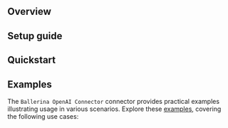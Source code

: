 ## Overview

[//]: # (TODO: Add overview mentioning the purpose of the module, supported REST API versions, and other high-level details.)

## Setup guide

[//]: # (TODO: Add detailed steps to obtain credentials and configure the module.)

## Quickstart

[//]: # (TODO: Add a quickstart guide to demonstrate a basic functionality of the module, including sample code snippets.)

## Examples

The `Ballerina OpenAI Connector` connector provides practical examples illustrating usage in various scenarios. Explore these [examples](https://github.com/module-ballerinax-openai/tree/main/examples/), covering the following use cases:

[//]: # (TODO: Add examples)
